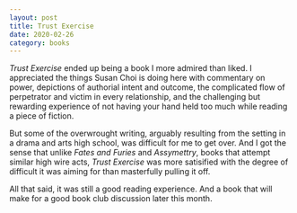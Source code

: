 ```yaml
---
layout: post
title: Trust Exercise
date: 2020-02-26
category: books
---
```


<em>Trust Exercise</em> ended up being a book I more admired than liked. I appreciated the things Susan Choi is doing here with commentary on power, depictions of authorial intent and outcome, the complicated flow of perpetrator and victim in every relationship, and the challenging but rewarding experience of not having your hand held too much while reading a piece of fiction. 

But some of the overwrought writing, arguably resulting from the setting in a drama and arts high school, was difficult for me to get over. And I got the sense that unlike <em>Fates and Furies</em> and <em>Assymettry</em>, books that attempt similar high wire acts, <em>Trust Exercise</em> was more satisified with the degree of difficult it was aiming for than masterfully pulling it off.

All that said, it was still a good reading experience. And a book that will make for a good book club discussion later this month.